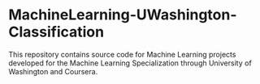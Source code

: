 # MachineLearning-UWashington-Classification
This repository contains source code for Machine Learning projects developed for the Machine Learning Specialization through University of Washington and Coursera.
